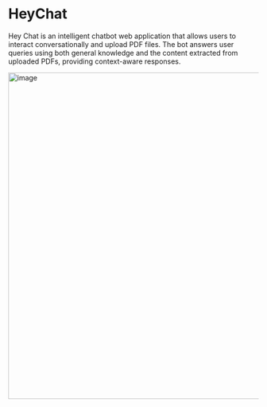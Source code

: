 # HeyChat
Hey Chat is an intelligent chatbot web application that allows users to interact conversationally and upload PDF files. The bot answers user queries using both general knowledge and the content extracted from uploaded PDFs, providing context-aware responses.

<img width="1775" height="656" alt="image" src="https://github.com/user-attachments/assets/0b5c3c8f-eacd-4b3c-8bc7-106cdbe8714c" />
